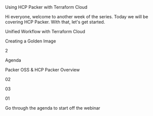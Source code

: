 Using HCP Packer with Terraform Cloud

Hi everyone, welcome to another week of the series. Today we will be covering HCP Packer. With that, let's get started.

Unified Workflow with Terraform Cloud

Creating a Golden Image

2

Agenda

Packer OSS & HCP Packer Overview 

02

03

01

Go through the agenda to start off the webinar 
